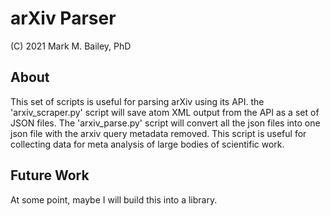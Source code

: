 # arXiv Parser

(C) 2021 Mark M. Bailey, PhD

## About
This set of scripts is useful for parsing arXiv using its API.  the 'arxiv_scraper.py' script will save atom XML output from the API as a set of JSON files.  The 'arxiv_parse.py' script will convert all the json files into one json file with the arxiv query metadata removed.  This script is useful for collecting data for meta analysis of large bodies of scientific work.

## Future Work
At some point, maybe I will build this into a library.